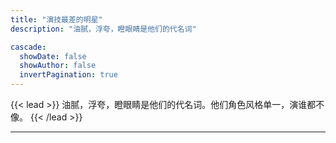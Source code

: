 ```yaml
---
title: "演技最差的明星"
description: "油腻，浮夸，瞪眼睛是他们的代名词"

cascade:
  showDate: false
  showAuthor: false
  invertPagination: true
---
```


{{< lead >}}
油腻，浮夸，瞪眼睛是他们的代名词。他们角色风格单一，演谁都不像。
{{< /lead >}}

---

